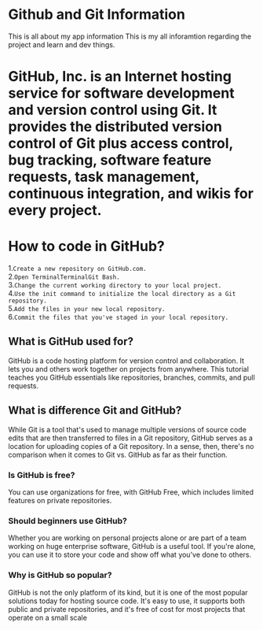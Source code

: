 # Github and Git Information
This is all about my app information
This is my all inforamtion regarding the project and learn and dev things.

# GitHub, Inc. is an Internet hosting service for software development and version control using Git. It provides the distributed version control of Git plus access control, bug tracking, software feature requests, task management, continuous integration, and wikis for every project. 

# How to code in GitHub?
1.`Create a new repository on GitHub.com.` <br>
2.`Open TerminalTerminalGit Bash.`<br>
3.`Change the current working directory to your local project.`<br>
4.`Use the init command to initialize the local directory as a Git repository.`<br>
5.`Add the files in your new local repository.`<br>
6.`Commit the files that you've staged in your local repository.`<br>


## What is GitHub used for?
GitHub is a code hosting platform for version control and collaboration. It lets you and others work together on projects from anywhere. This tutorial teaches you GitHub essentials like repositories, branches, commits, and pull requests.

## What is difference Git and GitHub?
While Git is a tool that's used to manage multiple versions of source code edits that are then transferred to files in a Git repository, GitHub serves as a location for uploading copies of a Git repository. In a sense, then, there's no comparison when it comes to Git vs. GitHub as far as their function.

### Is GitHub is free?
You can use organizations for free, with GitHub Free, which includes limited features on private repositories.

### Should beginners use GitHub?
Whether you are working on personal projects alone or are part of a team working on huge enterprise software, GitHub is a useful tool. If you're alone, you can use it to store your code and show off what you've done to others.

### Why is GitHub so popular?
GitHub is not the only platform of its kind, but it is one of the most popular solutions today for hosting source code. It's easy to use, it supports both public and private repositories, and it's free of cost for most projects that operate on a small scale



